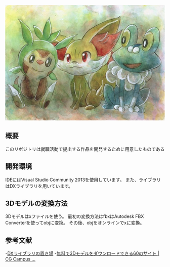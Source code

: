 ![](./xy_gosanke.jpg)

## 概要
このリポジトリは就職活動で提出する作品を開発するために用意したものである

## 開発環境
IDEにはVisual Studio Community 2013を使用しています。
また、ライブラリはDXライブラリを用いています。

## 3Dモデルの変換方法
3Dモデルはxファイルを使う。
最初の変換方法はfbxはAutodesk FBX Converterを使ってobjに変換。
その後、objをオンラインでxに変換。

## 参考文献
-[DXライブラリの置き場](http://dxlib.o.oo7.jp/)
-[無料で3Dモデルをダウンロードできる60のサイト | CG Campus ...](http://cgcampus.sitemix.jp/?p=312)